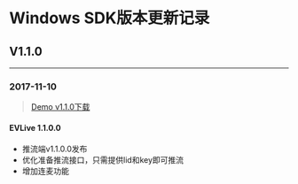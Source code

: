 # Windows SDK版本更新记录
## V1.1.0

---

### 2017-11-10
> [Demo v1.1.0下载](https://github.com/easyvaas/EasyILive_Windows/releases/download/v1.1.0/EVDemo_Setup.zip)

#### EVLive 1.1.0.0

* 推流端v1.1.0.0发布
* 优化准备推流接口，只需提供lid和key即可推流
* 增加连麦功能


